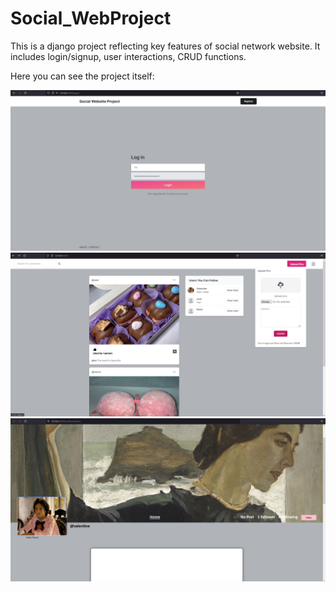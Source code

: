 # Social_WebProject
This is a django project reflecting key features of social network website. It includes login/signup, user interactions, CRUD functions. 

Here you can see the project itself:

![My Image](staticfiles/0c.png)
![My Image](staticfiles/1c.png)
![My Image](staticfiles/2c.png)
